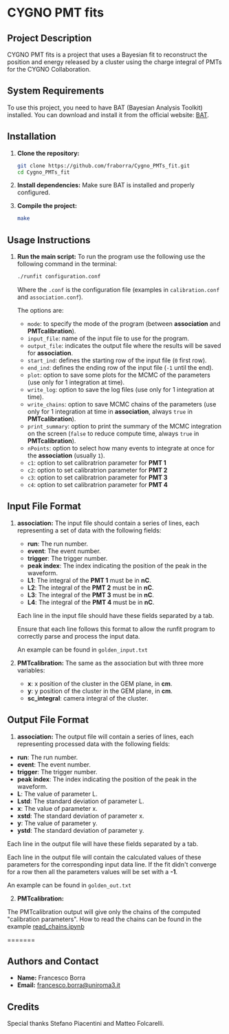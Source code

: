 # CYGNO PMT fits

## Project Description

CYGNO PMT fits is a project that uses a Bayesian fit to reconstruct the position and energy released by a cluster using the charge integral of PMTs for the CYGNO Collaboration.

## System Requirements

To use this project, you need to have BAT (Bayesian Analysis Toolkit) installed. You can download and install it from the official website: [BAT](https://bat.mpp.mpg.de).

## Installation

1. **Clone the repository:**
    ```bash
    git clone https://github.com/fraborra/Cygno_PMTs_fit.git
    cd Cygno_PMTs_fit
    ```
    
2. **Install dependencies:**
    Make sure BAT is installed and properly configured.

3. **Compile the project:**
    ```bash
    make
    ```
## Usage Instructions

1. **Run the main script:**
    To run the program use the following use the following command in the terminal: 
    ```bash
    ./runfit configuration.conf
    ```
    Where the `.conf` is the configuration file (examples in `calibration.conf` and `association.conf`).

    The options are:
    - `mode`: to specify the mode of the program (between **association** and **PMTcalibration**).
    - `input_file`: name of the input file to use for the program.
    - `output_file`: indicates the output file where the results will be saved for **association**.
    - `start_ind`: defines the starting row of the input file (`0` first row).
    - `end_ind`: defines the ending row of the input file (`-1` until the end).
    - `plot`: option to save some plots for the MCMC of the parameters (use only for 1 integration at time).
    - `write_log`: option to save the log files (use only for 1 integration at time).
    - `write_chains`: option to save MCMC chains of the parameters (use only for 1 integration at time in **association**, always `true` in **PMTcalibration**).
    - `print_summary`: option to print the summary of the MCMC integration on the screen (`false` to reduce compute time, always `true` in **PMTcalibration**).
    - `nPoints`: option to select how many events to integrate at once for the **association** (usually `1`).
    - `c1`: option to set calibratrion parameter for **PMT 1**
    - `c2`: option to set calibratrion parameter for **PMT 2**
    - `c3`: option to set calibratrion parameter for **PMT 3**
    - `c4`: option to set calibratrion parameter for **PMT 4**


## Input File Format
1. **association:**
    The input file should contain a series of lines, each representing a set of data with the following fields:

    - **run**: The run number.
    - **event**: The event number.
    - **trigger**: The trigger number.
    - **peak index**: The index indicating the position of the peak in the waveform.
    - **L1**: The integral of the **PMT 1** must be in **nC**.
    - **L2**: The integral of the **PMT 2** must be in **nC**.
    - **L3**: The integral of the **PMT 3** must be in **nC**.
    - **L4**: The integral of the **PMT 4** must be in **nC**.

    Each line in the input file should have these fields separated by a tab.

    Ensure that each line follows this format to allow the runfit program to correctly parse and process the input data.

    An example can be found in `golden_input.txt`

1. **PMTcalibration:**
    The same as the association but with three more variables:
    - **x**: x position of the cluster in the GEM plane, in **cm**.
    - **y**: y position of the cluster in the GEM plane, in **cm**.
    - **sc_integral**: camera integral of the cluster.

## Output File Format

1. **association:**
The output file will contain a series of lines, each representing processed data with the following fields:

- **run**: The run number.
- **event**: The event number.
- **trigger**: The trigger number.
- **peak index**: The index indicating the position of the peak in the waveform.
- **L**: The value of parameter L.
- **Lstd**: The standard deviation of parameter L.
- **x**: The value of parameter x.
- **xstd**: The standard deviation of parameter x.
- **y**: The value of parameter y.
- **ystd**: The standard deviation of parameter y.

Each line in the output file will have these fields separated by a tab.

Each line in the output file will contain the calculated values of these parameters for the corresponding input data line. If the fit didn't converge for a row then all the parameters values will be set with a **-1**.

An example can be found in `golden_out.txt`

2. **PMTcalibration:**
   
The PMTcalibration output will give only the chains of the computed "calibration parameters". How to read the chains can be found in the example [read_chains.ipynb](./read_chains.ipynb)

=======

## Authors and Contact

- **Name:** Francesco Borra
- **Email:** francesco.borra@uniroma3.it
## Credits

Special thanks Stefano Piacentini and Matteo Folcarelli.
